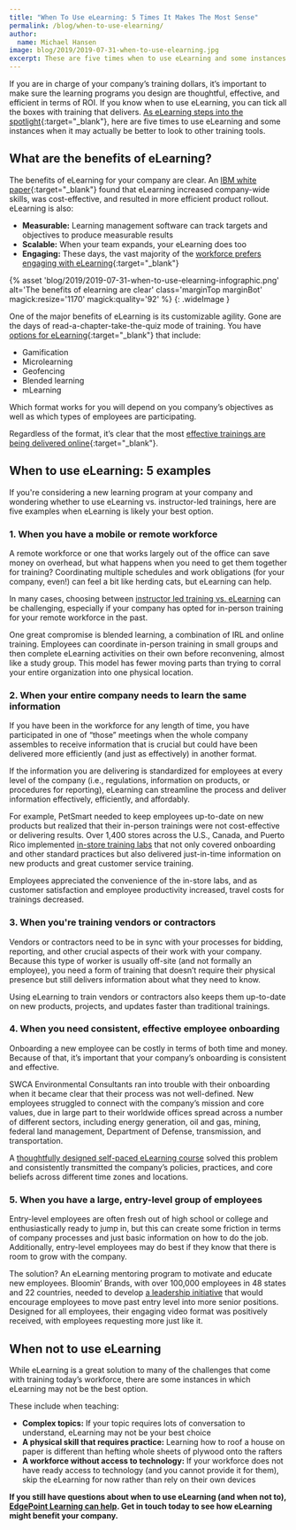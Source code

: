 ```yaml
---
title: "When To Use eLearning: 5 Times It Makes The Most Sense"
permalink: /blog/when-to-use-elearning/
author:
  name: Michael Hansen
image: blog/2019/2019-07-31-when-to-use-elearning.jpg
excerpt: These are five times when to use eLearning and some instances when it may be better to look to other training tools.
---
```


If you are in charge of your company’s training dollars, it’s important to make sure the learning programs you design are thoughtful, effective, and efficient in terms of ROI. If you know when to use eLearning, you can tick all the boxes with training that delivers. [As eLearning steps into the spotlight](https://www.forbes.com/sites/tjmccue/2018/07/31/e-learning-climbing-to-325-billion-by-2025-uf-canvas-absorb-schoology-moodle/#52ed70423b39){:target="_blank"}, here are five times to use eLearning and some instances when it may actually be better to look to other training tools.

## What are the benefits of eLearning? 

The benefits of eLearning for your company are clear. An [IBM white paper](https://www-03.ibm.com/services/learning/pdfs/IBMTraining-TheValueofTraining.pdf){:target="_blank"} found that eLearning increased company-wide skills, was cost-effective, and resulted in more efficient product rollout. eLearning is also:

* <strong>Measurable:</strong> Learning management software can track targets and objectives to produce measurable results
* <strong>Scalable:</strong> When your team expands, your eLearning does too
* <strong>Engaging:</strong> These days, the vast majority of the [workforce prefers engaging with eLearning](https://www.northpass.com/beginners-guide-to-online-training/engage-your-target-learners){:target="_blank"}

{% asset 'blog/2019/2019-07-31-when-to-use-elearning-infographic.png'
  alt='The benefits of elearning are clear'
  class='marginTop marginBot'
  magick:resize='1170'
  magick:quality='92' %}
{: .wideImage }

One of the major benefits of eLearning is its customizable agility. Gone are the days of read-a-chapter-take-the-quiz mode of training. You have [options for eLearning](https://elearningindustry.com/choosing-right-elearning-methods-factors-elements){:target="_blank"} that include:

* Gamification
* Microlearning
* Geofencing
* Blended learning
* mLearning

Which format works for you will depend on you company’s objectives as well as which types of employees are participating.

Regardless of the format, it’s clear that the most [effective trainings are being delivered online](https://elearningindustry.com/elearning-trends-for-2019-miss-4){:target="_blank"}. 

## When to use eLearning: 5 examples

If you're considering a new learning program at your company and wondering whether to use eLearning vs. instructor-led trainings, here are five examples when eLearning is likely your best option.

### 1. When you have a mobile or remote workforce

A remote workforce or one that works largely out of the office can save money on overhead, but what happens when you need to get them together for training? Coordinating multiple schedules and work obligations (for your company, even!) can feel a bit like herding cats, but eLearning can help.

In many cases, choosing between [instructor led training vs. eLearning](/blog/instructor-led-training-vs-elearning/) can be challenging, especially if your company has opted for in-person training for your remote workforce in the past. 

One great compromise is blended learning, a combination of IRL and online training. Employees can coordinate in-person training in small groups and then complete eLearning activities on their own before reconvening, almost like a study group. This model has fewer moving parts than trying to corral your entire organization into one physical location.

### 2. When your entire company needs to learn the same information

If you have been in the workforce for any length of time, you have participated in one of “those” meetings when the whole company assembles to receive information that is crucial but could have been delivered more efficiently (and just as effectively) in another format. 

If the information you are delivering is standardized for employees at every level of the company (i.e., regulations, information on products, or procedures for reporting), eLearning can streamline the process and deliver information effectively, efficiently, and affordably.

For example, PetSmart needed to keep employees up-to-date on new products but realized that their in-person trainings were not cost-effective or delivering results. Over 1,400 stores across the U.S., Canada, and Puerto Rico implemented [in-store training labs](/story/petsmart/) that not only covered onboarding and other standard practices but also delivered just-in-time information on new products and great customer service training. 

Employees appreciated the convenience of the in-store labs, and as customer satisfaction and employee productivity increased, travel costs for trainings decreased.

### 3. When you're training vendors or contractors

Vendors or contractors need to be in sync with your processes for bidding, reporting, and other crucial aspects of their work with your company. Because this type of worker is usually off-site (and not formally an employee), you need a form of training that doesn’t require their physical presence but still delivers information about what they need to know.

Using eLearning to train vendors or contractors also keeps them up-to-date on new products, projects, and updates faster than traditional trainings. 

### 4. When you need consistent, effective employee onboarding 

Onboarding a new employee can be costly in terms of both time and money. Because of that, it’s important that your company’s onboarding is consistent and effective. 

SWCA Environmental Consultants ran into trouble with their onboarding when it became clear that their process was not well-defined. New employees struggled to connect with the company’s mission and core values, due in large part to their worldwide offices spread across a number of different sectors, including energy generation, oil and gas, mining, federal land management, Department of Defense, transmission, and transportation.

A [thoughtfully designed self-paced eLearning course](/story/swca/) solved this problem and consistently transmitted the company’s policies, practices, and core beliefs across different time zones and locations. 

### 5. When you have a large, entry-level group of employees

Entry-level employees are often fresh out of high school or college and enthusiastically ready to jump in, but this can create some friction in terms of company processes and just basic information on how to do the job. Additionally, entry-level employees may do best if they know that there is room to grow with the company.

The solution? An eLearning mentoring program to motivate and educate new employees. Bloomin’ Brands, with over 100,000 employees in 48 states and 22 countries, needed to develop [a leadership initiative](/story/bloomin/) that would encourage employees to move past entry level into more senior positions. Designed for all employees, their engaging video format was positively received, with employees requesting more just like it.

## When not to use eLearning 

While eLearning is a great solution to many of the challenges that come with training today’s workforce, there are some instances in which eLearning may not be the best option. 

These include when teaching:

* <strong>Complex topics:</strong> If your topic requires lots of conversation to understand, eLearning may not be your best choice 
* <strong>A physical skill that requires practice:</strong> Learning how to roof a house on paper is different than hefting whole sheets of plywood onto the rafters
* <strong>A workforce without access to technology:</strong> If your workforce does not have ready access to technology (and you cannot provide it for them), skip the eLearning for now rather than rely on their own devices

<strong>If you still have questions about when to use eLearning (and when not to), [EdgePoint Learning can help](/form/demo/). Get in touch today to see how eLearning might benefit your company.</strong>
